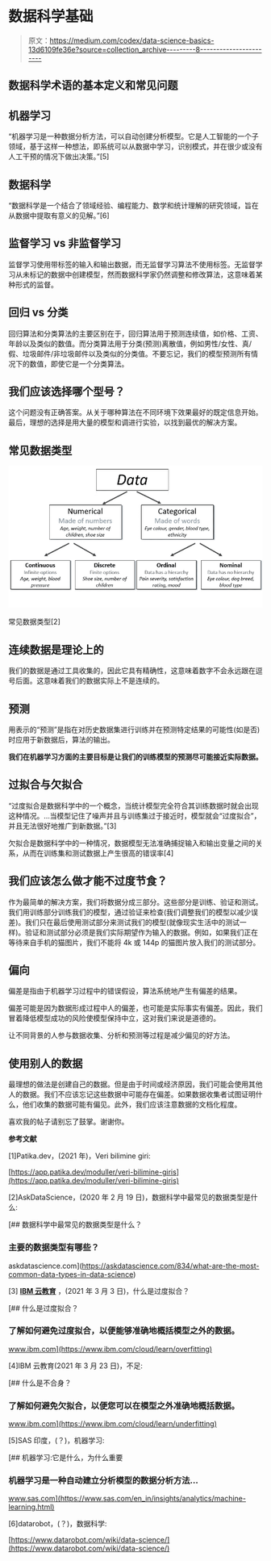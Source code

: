 # 数据科学基础

> 原文：<https://medium.com/codex/data-science-basics-13d6109fe36e?source=collection_archive---------8----------------------->

## 数据科学术语的基本定义和常见问题

## **机器学习**

“机器学习是一种数据分析方法，可以自动创建分析模型。它是人工智能的一个子领域，基于这样一种想法，即系统可以从数据中学习，识别模式，并在很少或没有人工干预的情况下做出决策。”[5]

## **数据科学**

“数据科学是一个结合了领域经验、编程能力、数学和统计理解的研究领域，旨在从数据中提取有意义的见解。”[6]

## **监督学习 vs 非监督学习**

监督学习使用带标签的输入和输出数据，而无监督学习算法不使用标签。无监督学习从未标记的数据中创建模型，然而数据科学家仍然调整和修改算法，这意味着某种形式的监督。

## **回归 vs 分类**

回归算法和分类算法的主要区别在于，回归算法用于预测连续值，如价格、工资、年龄以及类似的数值。而分类算法用于分类(预测)离散值，例如男性/女性、真/假、垃圾邮件/非垃圾邮件以及类似的分类值。不要忘记，我们的模型预测所有情况下的数值，即使它是一个分类算法。

## **我们应该选择哪个型号？**

这个问题没有正确答案。从关于哪种算法在不同环境下效果最好的既定信息开始。最后，理想的选择是用大量的模型和调进行实验，以找到最优的解决方案。

## **常见数据类型**

![](img/2cb60d26fd832f2a428b1391e5b278f4.png)

常见数据类型[2]

## **连续数据是理论上的**

我们的数据是通过工具收集的，因此它具有精确性，这意味着数字不会永远跟在逗号后面。这意味着我们的数据实际上不是连续的。

## **预测**

用表示的“预测”是指在对历史数据集进行训练并在预测特定结果的可能性(如是否)时应用于新数据后，算法的输出。

**我们在机器学习方面的主要目标是让我们的训练模型的预测尽可能接近实际数据。**

## **过拟合与欠拟合**

“过度拟合是数据科学中的一个概念，当统计模型完全符合其训练数据时就会出现这种情况。…当模型记住了噪声并且与训练集过于接近时，模型就会“过度拟合”，并且无法很好地推广到新数据。”[3]

欠拟合是数据科学中的一种情况，数据模型无法准确捕捉输入和输出变量之间的关系，从而在训练集和测试数据上产生很高的错误率[4]

## 我们应该怎么做才能不过度节食？

作为最简单的解决方案，我们将数据分成三部分。这些部分是训练、验证和测试。我们用训练部分训练我们的模型，通过验证来检查(我们调整我们的模型以减少误差)。我们只在最后使用测试部分来测试我们的模型(就像现实生活中的测试一样)。验证和测试部分必须是我们实际期望作为输入的数据。例如，如果我们正在等待来自手机的猫图片，我们不能将 4k 或 144p 的猫图片放入我们的测试部分。

## **偏向**

偏差是指由于机器学习过程中的错误假设，算法系统地产生有偏差的结果。

偏差可能是因为数据形成过程中人的偏差，也可能是实际事实有偏差。因此，我们冒着降低模型成功的风险使模型保持中立，这对我们来说是道德的。

让不同背景的人参与数据收集、分析和预测等过程是减少偏见的好方法。

## **使用别人的数据**

最理想的做法是创建自己的数据。但是由于时间或经济原因，我们可能会使用其他人的数据。我们不应该忘记这些数据中可能存在偏差。如果数据收集者试图证明什么，他们收集的数据可能有偏见。此外，我们应该注意数据的文档化程度。

喜欢我的帖子请别忘了鼓掌。谢谢你。

**参考文献**

[1]Patika.dev，(2021 年)，Veri bilimine giri:

[https://app.patika.dev/moduller/veri-bilimine-giris](https://app.patika.dev/moduller/veri-bilimine-giris)

[2]AskDataScience，(2020 年 2 月 19 日)，数据科学中最常见的数据类型是什么:

[](https://askdatascience.com/834/what-are-the-most-common-data-types-in-data-science) [## 数据科学中最常见的数据类型是什么？

### 主要的数据类型有哪些？

askdatascience.com](https://askdatascience.com/834/what-are-the-most-common-data-types-in-data-science) 

[3] [**IBM 云教育**](https://www.ibm.com/cloud/learn/education) ，(2021 年 3 月 3 日)，什么是过度拟合？

[](https://www.ibm.com/cloud/learn/overfitting) [## 什么是过度拟合？

### 了解如何避免过度拟合，以便能够准确地概括模型之外的数据。

www.ibm.com](https://www.ibm.com/cloud/learn/overfitting) 

[4]IBM 云教育(2021 年 3 月 23 日)，不足:

[](https://www.ibm.com/cloud/learn/underfitting) [## 什么是不合身？

### 了解如何避免欠拟合，以便您可以在模型之外准确地概括数据。

www.ibm.com](https://www.ibm.com/cloud/learn/underfitting) 

[5]SAS 印度，(？)，机器学习:

[](https://www.sas.com/en_in/insights/analytics/machine-learning.html) [## 机器学习:它是什么，为什么重要

### 机器学习是一种自动建立分析模型的数据分析方法…

www.sas.com](https://www.sas.com/en_in/insights/analytics/machine-learning.html) 

[6]datarobot，(？)，数据科学:

[https://www.datarobot.com/wiki/data-science/](https://www.datarobot.com/wiki/data-science/)